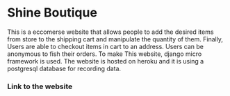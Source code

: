 # Shine Boutique
This is a eccomerse website that allows people to add the desired items from store to the shipping cart and manipulate the quantity of them. Finally, Users are able to checkout items in cart to an address. Users can be anonymous to fish their orders. To make This website, django micro framework is used. The website is hosted on heroku and it is using a postgresql database for recording data.

### Link to the website 

